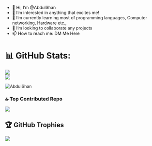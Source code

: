 - 👋 Hi, I’m @AbdulShan
- 👀 I’m interested in anything that excites me! 
- 🌱 I’m currently learning most of programming languages, Computer networking, Hardware etc.,
- 💞️ I’m looking to collaborate any projects
- 📫 How to reach me: DM Me Here

# 📊 GitHub Stats:
![](https://github-readme-stats.vercel.app/api?username=AbdulShan&theme=chartreuse-dark&hide_border=false)<br/>
![](https://github-readme-streak-stats.herokuapp.com/?user=AbdulShan&theme=chartreuse-dark&hide_border=false)<br/>

<p><img align="center" src="https://github-readme-stats.vercel.app/api/top-langs?username=AbdulShan&show_icons=true&locale=en&layout=compact&theme=chartreuse-dark&hide_border=false" alt="AbdulShan" /></p>


### 🔝 Top Contributed Repo
![](https://github-contributor-stats.vercel.app/api?username=AbdulShan&limit=5&theme=chartreuse-dark&combine_all_yearly_contributions=true)


## 🏆 GitHub Trophies
![](https://github-profile-trophy.vercel.app/?username=AbdulShan&theme=chartreuse-dark&no-frame=false&no-bg=true&margin-w=4)
